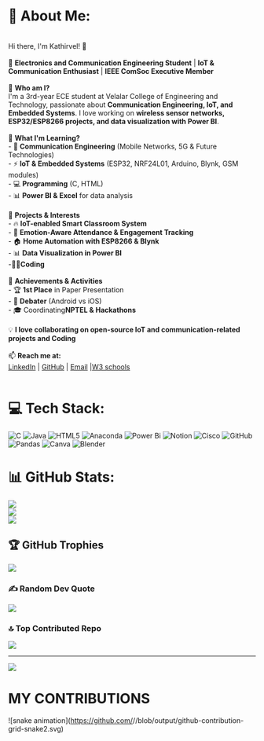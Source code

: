 # 💫 About Me:
<br> Hi there, I'm Kathirvel! 👋  <br><br>🚀 **Electronics and Communication Engineering Student** | **IoT & Communication Enthusiast** | **IEEE ComSoc Executive Member**  <br><br>🔹 **Who am I?**  <br>I'm a 3rd-year ECE student at Velalar College of Engineering and Technology, passionate about **Communication Engineering, IoT, and Embedded Systems**. I love working on **wireless sensor networks, ESP32/ESP8266 projects, and data visualization with Power BI**.  <br><br>🔹 **What I'm Learning?**  <br>- 📡 **Communication Engineering** (Mobile Networks, 5G & Future Technologies)  <br>- ⚡ **IoT & Embedded Systems** (ESP32, NRF24L01, Arduino, Blynk, GSM modules)  <br>- 💻 **Programming** (C, HTML)  <br>- 📊 **Power BI & Excel** for data analysis  <br><br>🔹 **Projects & Interests**  <br>- 🔥 **IoT-enabled Smart Classroom System**  <br>- 📡 **Emotion-Aware Attendance & Engagement Tracking**  <br>- 🏠 **Home Automation with ESP8266 & Blynk**  <br>- 📊 **Data Visualization in Power BI**  <br>-🧑‍💻**Coding**<br><br>🔹 **Achievements & Activities**  <br>- 🏆 **1st Place** in Paper Presentation  <br>- 🎤 **Debater** (Android vs iOS)  <br>- 🎓 Coordinating**NPTEL & Hackathons**  <br><br>💡 **I love collaborating on open-source IoT and communication-related projects and Coding**  <br><br>📫 **Reach me at:**  <br>[LinkedIn](www.linkedin.com/in/<br>kathir-vel-e-66649b293<br>) | [GitHub](KATHIRVEL-E) | [Email](eshakathirvel@gmail.com) |[W3 schools](KineticKathir)<br><br>


# 💻 Tech Stack:
![C](https://img.shields.io/badge/c-%2300599C.svg?style=flat&logo=c&logoColor=white) ![Java](https://img.shields.io/badge/java-%23ED8B00.svg?style=flat&logo=openjdk&logoColor=white) ![HTML5](https://img.shields.io/badge/html5-%23E34F26.svg?style=flat&logo=html5&logoColor=white) ![Anaconda](https://img.shields.io/badge/Anaconda-%2344A833.svg?style=flat&logo=anaconda&logoColor=white) ![Power Bi](https://img.shields.io/badge/power_bi-F2C811?style=flat&logo=powerbi&logoColor=black) ![Notion](https://img.shields.io/badge/Notion-%23000000.svg?style=flat&logo=notion&logoColor=white) ![Cisco](https://img.shields.io/badge/cisco-%23049fd9.svg?style=flat&logo=cisco&logoColor=black) ![GitHub](https://img.shields.io/badge/github-%23121011.svg?style=flat&logo=github&logoColor=white) ![Pandas](https://img.shields.io/badge/pandas-%23150458.svg?style=flat&logo=pandas&logoColor=white) ![Canva](https://img.shields.io/badge/Canva-%2300C4CC.svg?style=flat&logo=Canva&logoColor=white) ![Blender](https://img.shields.io/badge/blender-%23F5792A.svg?style=flat&logo=blender&logoColor=white)
# 📊 GitHub Stats:
![](https://github-readme-stats.vercel.app/api?username=KATHIRVEL-E&theme=gruvbox&hide_border=false&include_all_commits=false&count_private=false)<br/>
![](https://github-readme-streak-stats.herokuapp.com/?user=KATHIRVEL-E&theme=gruvbox&hide_border=false)<br/>
![](https://github-readme-stats.vercel.app/api/top-langs/?username=KATHIRVEL-E&theme=gruvbox&hide_border=false&include_all_commits=false&count_private=false&layout=compact)

## 🏆 GitHub Trophies
![](https://github-profile-trophy.vercel.app/?username=KATHIRVEL-E&theme=dracula&no-frame=false&no-bg=true&margin-w=4)

### ✍️ Random Dev Quote
![](https://quotes-github-readme.vercel.app/api?type=horizontal&theme=radical)

### 🔝 Top Contributed Repo
![](https://github-contributor-stats.vercel.app/api?username=KATHIRVEL-E&limit=5&theme=dark&combine_all_yearly_contributions=true)

---
[![](https://visitcount.itsvg.in/api?id=KATHIRVEL-E&icon=0&color=0)](https://visitcount.itsvg.in)

# MY CONTRIBUTIONS
![snake animation](https://github.com/<seu KATHIRVEL-E>/<seu KATHIRVEL-E>/blob/output/github-contribution-grid-snake2.svg)

<!-- Proudly created with GPRM ( https://gprm.itsvg.in ) -->

